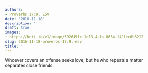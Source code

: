 ```yaml
---
authors:
- Proverbs 17:9, ESV
date: '2016-11-18'
description: ''
draft: true
images:
- https://hcti.io/v1/image/592649fc-1d13-4a1b-8634-f49fec0b3212
slug: 2016-11-18-proverbs-17:9,-esv
title: ''
---
```


Whoever covers an offense seeks love,
   but he who repeats a matter separates close friends.